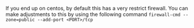 If you end up on centos, by default this has a very restrict firewall. You can make adjustments to this by using the following command
`firewall-cmd --zone=public --add-port <PORT>/tcp`
